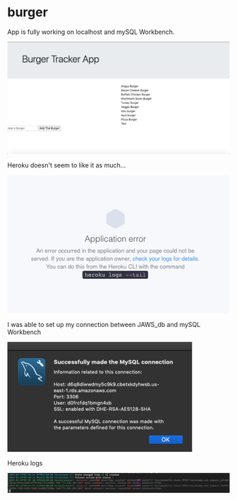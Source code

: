 # burger

<p> App is fully working on localhost and mySQL Workbench.</p>

![Burger-Tracker](/public/images/burger-tracker.png)

<p> Heroku doesn't seem to like it as much...</p>

![Error](/public/images/error2.png)

<p> I was able to set up my connection between JAWS_db and mySQL Workbench</p>

![JAWS_db](/public/images/jaws-db2.png)

<p> Heroku logs <p>

![Logs](/public/images/error.png)